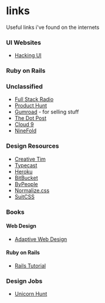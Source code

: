 # links
Useful links i've found on the internets

### UI Websites
- [Hacking UI](http://hackingui.com/)


### Ruby on Rails


### Unclassified
- [Full Stack Radio](http://fullstackradio.com)
- [Product Hunt](http://www.producthunt.com)
- [Gumroad](http://gumroad.com) - for selling stuff
- [The Dot Post](http://www.thedotpost.com/)
- [Cloud 9](http://c9.io)
- [NineFold](http://www.ninefold.com)

### Design Resources
- [Creative Tim](http://www.creative-tim.com)
- [Typecast](http://typecast.com)
- [Heroku](http://www.heroku.com)
- [BitBucket](http://www.bitbucket.org)
- [ByPeople](http://www.bypeople.com)
- [Normalize.css](http://necolas.github.io/normalize.css/)
- [SuitCSS](http://suitcss.github.io/)

### Books
#### Web Design
- [Adaptive Web Design](http://adaptivewebdesign.info/1st-edition/)

#### Ruby on Rails
- [Rails Tutorial](https://www.railstutorial.org/book/)


### Design Jobs
- [Unicorn Hunt](https://unicornhunt.io)